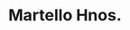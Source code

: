 ---
title: "Martello Hnos."
url: /ciudad-autonoma-de-buenos-aires/martello-hnos/
shop: piezas de automóviles
---